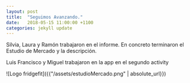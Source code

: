 ```yaml
---
layout: post
title:  "Seguimos Avanzando."
date:   2018-05-15 11:00:00 +1100
categories: jekyll update
---
```

Silvia, Laura y Ramón trabajaron en el informe. En concreto terminaron el Estudio de Mercado  y la descripción.

Luis Francisco y Miguel trabajaron en la app en el segundo activity  

![Logo fridgefit]({{"/assets/estudioMercado.png" | absolute_url}})